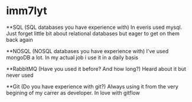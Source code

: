 # imm7lyt


**SQL (SQL databases you have experience with)
In everis used mysql. Just forget little bit about relational databases but eager to get on them back again

**NOSQL (NOSQL databases you have experience with)
I've used mongoDB a lot. In my actual job i use it in a daily basis

**RabbitMQ (Have you used it before? And how long?)
Heard about it but never used

**Git (Do you have experience with git?)
Always using it from the very begining of my carrer as developer. In love with gitflow